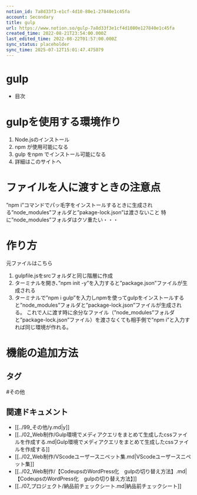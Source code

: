 ```yaml
---
notion_id: 7a8d33f3-e1cf-4d10-80e1-27840e1c45fa
account: Secondary
title: gulp
url: https://www.notion.so/gulp-7a8d33f3e1cf4d1080e127840e1c45fa
created_time: 2022-08-21T23:54:00.000Z
last_edited_time: 2022-08-22T01:57:00.000Z
sync_status: placeholder
sync_time: 2025-07-12T15:01:47.475079
---
```

# gulp

- 目次
# gulpを使用する環境作り
  1. Node.jsのインストール
  1. npm が使用可能になる
  1. gulp をnpm でインストール可能になる
  1. 詳細はこのサイトへ
# ファイルを人に渡すときの注意点
  ”npm i”コマンドでパッ毛字をインストールするときに生成される”node_modules”フォルダと”pakage-lock.json”は渡さないこと
  特に”node_modules”フォルダはクソ重たい・・・
# 作り方
  元ファイルはこちら
  1. gulpfile.jsをsrcフォルダと同じ階層に作成
  1. ターミナルを開き、”npm init -y”を入力すると”package.json”ファイルが生成される
  1. ターミナルで”npm i gulp”を入力しnpmを使ってgulpをインストールすると”node_modules”フォルダと”package-lock.json”ファイルが生成される。
これで人に渡す時に余分なファイル（”node_modules”フォルダと”package-lock.json”ファイル）を渡さなくても相手側で”npm i”と入力すれば同じ環境が作れる。
  # 機能の追加方法

## タグ

#その他 

## 関連ドキュメント

- [[../99_その他/y.md|y]]
- [[../02_Web制作/Gulp環境でメディアクエリをまとめて生成したcssファイルを作成する.md|Gulp環境でメディアクエリをまとめて生成したcssファイルを作成する]]
- [[../02_Web制作/VScodeユーザースニペット集.md|VScodeユーザースニペット集]]
- [[../02_Web制作/【CodeupsのWordPress化　gulpの切り替え方法】.md|【CodeupsのWordPress化　gulpの切り替え方法】]]
- [[../07_プロジェクト/納品前チェックシート.md|納品前チェックシート]]
